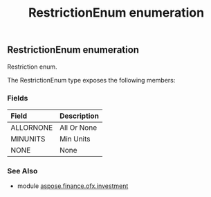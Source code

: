 ﻿---
title: RestrictionEnum enumeration
second_title: Aspose.Finance for Python via .NET API References
description: 
type: docs
weight: 960
url: /python-net/aspose.finance.ofx.investment/restrictionenum/
is_root: false
---

## RestrictionEnum enumeration

Restriction enum.



The RestrictionEnum type exposes the following members:

### Fields
| Field | Description |
| :- | :- |
| ALLORNONE | All Or None |
| MINUNITS | Min Units |
| NONE | None |


### See Also

* module [aspose.finance.ofx.investment](../)
